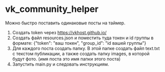 # vk_community_helper
Можно быстро поставить одинаковые посты на таймер.   

1) Создать token через https://vkhost.github.io/
2) Создать файл resources.json и поместить туда токен и id группы в формате: {"token": "ваш токен", "group_id": "id вашей группы"}
3) Для каждого поста создать папку. В этой папке создать файл text.txt с текстом публикации, а также создать папку images, в которой будут фото. (имя поста это имя папки этого поста)
4) Запустить main.py и следовать инструкциям.
